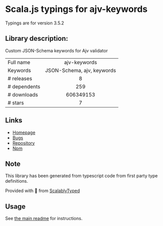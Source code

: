 
# Scala.js typings for ajv-keywords

Typings are for version 3.5.2

## Library description:
Custom JSON-Schema keywords for Ajv validator

|                    |                 |
| ------------------ | :-------------: |
| Full name          | ajv-keywords |
| Keywords           | JSON-Schema, ajv, keywords |
| # releases         | 8 |
| # dependents       | 259 |
| # downloads        | 606349153 |
| # stars            | 7 |

## Links
- [Homepage](https://github.com/epoberezkin/ajv-keywords#readme)
- [Bugs](https://github.com/epoberezkin/ajv-keywords/issues)
- [Repository](https://github.com/epoberezkin/ajv-keywords)
- [Npm](https://www.npmjs.com/package/ajv-keywords)
    


## Note
This library has been generated from typescript code from first party type definitions.

Provided with :purple_heart: from [ScalablyTyped](https://github.com/oyvindberg/ScalablyTyped)

## Usage
See [the main readme](../../readme.md) for instructions.


